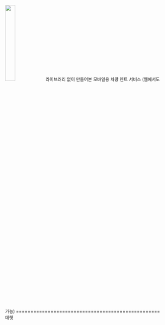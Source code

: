 <img width="25%" src="https://github.com/Moozzang-Bassman/rent-a-car/assets/116330625/6aa42f85-f2cc-408b-9de6-45ab06bb81b3"/>
라이브러리 없이 만들어본 모바일용 차량 렌트 서비스 (웹에서도 가능)
==================================================
데헷
